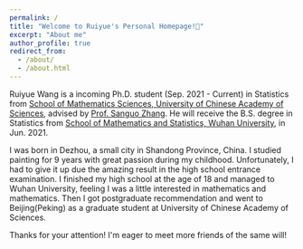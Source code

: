 ```yaml
---
permalink: /
title: "Welcome to Ruiyue's Personal Homepage!👋"
excerpt: "About me"
author_profile: true
redirect_from: 
  - /about/
  - /about.html
---
```


Ruiyue Wang is a incoming Ph.D. student (Sep. 2021 - Current) in Statistics from [School of Mathematics Sciences, University of Chinese Academy of Sciences](https://math.ucas.ac.cn/index.php/zh-CN/), advised by [Prof. Sanguo Zhang](http://people.ucas.ac.cn/~sgzhang). He will receive the B.S. degree in Statistics from [School of Mathematics and Statistics, Wuhan University](http://maths.whu.edu.cn/), in Jun. 2021.

I was born in Dezhou, a small city in Shandong Province, China. 
I studied painting for 9 years with great passion during my childhood. Unfortunately, I had to give it up due the amazing result in the high school entrance examination. I finished my high school at the age of 18 and managed to Wuhan University, feeling I was a little interested in mathematics and mathematics. Then I got postgraduate recommendation and went to Beijing(Peking) as a graduate student at University of Chinese Academy of Sciences.

Thanks for your attention! I'm eager to meet more friends of the same will!




